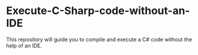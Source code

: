 # Execute-C-Sharp-code-without-an-IDE
This repository will guide you to compile and execute a C# code without the help of an IDE.
